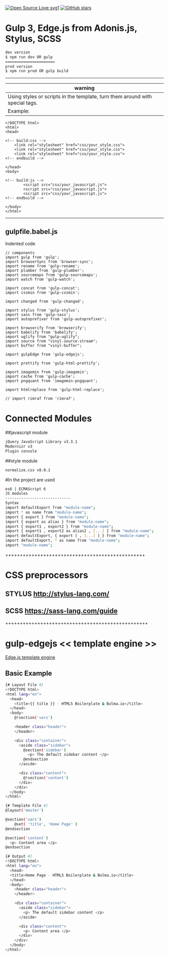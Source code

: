 [![Open Source Love svg1](https://badges.frapsoft.com/os/v1/open-source.svg?v=103)](https://github.com/sobchenyuk/HTML5-Boilerplate-and-Bulma.io/)
[![GitHub stars](https://img.shields.io/github/stars/sobchenyuk/HTML5-Boilerplate-and-Bulma.io.svg?style=social&label=Star&maxAge=2592000)](https://github.com/sobchenyuk/HTML5-Boilerplate-and-Bulma.io/stargazers/)

# Gulp 3, Edge.js from Adonis.js, Stylus, SCSS

```sh
dev version
$ npm run dev OR gulp
======================
prod version
$ npm run prod OR gulp build
```
***
| warning |
| ------ |
| Using styles or scripts in the template, turn them around with special tags.|
| Example: |
```
<!DOCTYPE html>
<html>
<head>

<!-- build:css -->
	<link rel="stylesheet" href="css/your_style.css">
	<link rel="stylesheet" href="css/your_style.css">
	<link rel="stylesheet" href="css/your_style.css">
<!-- endbuild -->

</head>
<body>

<!-- build:js -->
		<script src="css/your_javascript.js">
		<script src="css/your_javascript.js">
		<script src="css/your_javascript.js">
<!-- endbuild -->

</body>
</html>
```
***
## gulpfile.babel.js

Indented code

	// components
	import gulp from 'gulp';
	import browserSync from 'browser-sync';
	import rename from 'gulp-rename';
	import plumber from 'gulp-plumber';
	import sourcemaps from 'gulp-sourcemaps';
	import watch from 'gulp-watch';

	import concat from 'gulp-concat';
	import cssmin from 'gulp-cssmin';

	import changed from 'gulp-changed';

	import stylus from 'gulp-stylus';
	import sass from 'gulp-sass';
	import autoprefixer from 'gulp-autoprefixer';

	import browserify from 'browserify';
	import babelify from 'babelify';
	import uglify from "gulp-uglify";
	import source from "vinyl-source-stream";
	import buffer from "vinyl-buffer";

	import gulpEdge from 'gulp-edgejs';

	import prettify from 'gulp-html-prettify';

	import imagemin from 'gulp-imagemin';
	import cache from 'gulp-cache';
	import pngquant from 'imagemin-pngquant';

	import htmlreplace from 'gulp-html-replace';

	// import rimraf from 'rimraf';


# Connected Modules
##javascript module
```sh
jQuery JavaScript Library v3.3.1
Modernizr v3
Plugin console
```
##style module
```sh
normalize.css v8.0.1
```

#In the project are used
```sh
es6 | ECMAScript 6
JS modules
-----------------------------
Syntax
import defaultExport from "module-name"; 
import * as name from "module-name"; 
import { export } from "module-name"; 
import { export as alias } from "module-name"; 
import { export1 , export2 } from "module-name"; 
import { export1 , export2 as alias2 , [...] } from "module-name"; 
import defaultExport, { export [ , [...] ] } from "module-name"; 
import defaultExport, * as name from "module-name"; 
import "module-name";
```

++++++++++++++++++++++++++++++++++++++++++++++++

# CSS preprocessors
## STYLUS http://stylus-lang.com/
## SCSS https://sass-lang.com/guide

+++++++++++++++++++++++++++++++++++++++++++++++++

# gulp-edgejs << template engine >>
[Edge.js template engine](http://edge.adonisjs.com)
## Basic Example
```sh
{# Layout File #}
<!DOCTYPE html>
<html lang="en">
  <head>
	<title>{{ title }} - HTML5 Boilerplate & Bulma.io</title>
  </head>
  <body>
	@!section('vars')

    <header class="header">
    </header>

    <div class="container">
      <aside class="sidebar">
        @section('sidebar') 
          <p> The default sidebar content </p>
        @endsection
      </aside>

      <div class="content">
        @!section('content') 
      </div>
    </div>
  </body>
</html>
```

```sh
{# Template File #}
@layout('master')

@section('vars')
    @set( 'title', 'Home Page' )
@endsection

@section('content')
  <p> Content area </p>
@endsection
```

```sh
{# Output #}
<!DOCTYPE html>
<html lang="en">
  <head>
  <title>Home Page - HTML5 Boilerplate & Bulma.io</title>
  </head>
  <body>
    <header class="header">
    </header>

    <div class="container">
      <aside class="sidebar">
        <p> The default sidebar content </p>
      </aside>

      <div class="content">
        <p> Content area </p>
      </div>
    </div>
  </body>
</html>
```
